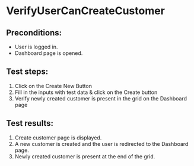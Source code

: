 # VerifyUserCanCreateCustomer

## Preconditions:

- User is logged in.
- Dashboard page is opened.

## Test steps:

1. Click on the Create New Button
2. Fill in the inputs with test data & click on the Create button
3. Verify newly created customer is present in the grid on the Dashboard page

## Test results:

1. Create customer page is displayed.
2. A new customer is created and the user is redirected to the Dashboard page.
3. Newly created customer is present at the end of the grid.
